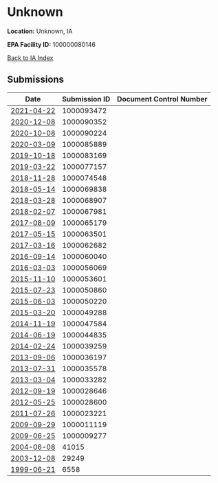 # Unknown

**Location:** Unknown, IA

**EPA Facility ID:** 100000080146

[Back to IA Index](../../index.md)

## Submissions

| Date | Submission ID | Document Control Number |
|------|--------------|-------------------------|
| [2021-04-22](submissions/1000093472.md) | 1000093472 |  |
| [2020-12-08](submissions/1000090352.md) | 1000090352 |  |
| [2020-10-08](submissions/1000090224.md) | 1000090224 |  |
| [2020-03-09](submissions/1000085889.md) | 1000085889 |  |
| [2019-10-18](submissions/1000083169.md) | 1000083169 |  |
| [2019-03-22](submissions/1000077157.md) | 1000077157 |  |
| [2018-11-28](submissions/1000074548.md) | 1000074548 |  |
| [2018-05-14](submissions/1000069838.md) | 1000069838 |  |
| [2018-03-28](submissions/1000068907.md) | 1000068907 |  |
| [2018-02-07](submissions/1000067981.md) | 1000067981 |  |
| [2017-08-09](submissions/1000065179.md) | 1000065179 |  |
| [2017-05-15](submissions/1000063501.md) | 1000063501 |  |
| [2017-03-16](submissions/1000062682.md) | 1000062682 |  |
| [2016-09-14](submissions/1000060040.md) | 1000060040 |  |
| [2016-03-03](submissions/1000056069.md) | 1000056069 |  |
| [2015-11-10](submissions/1000053601.md) | 1000053601 |  |
| [2015-07-23](submissions/1000050860.md) | 1000050860 |  |
| [2015-06-03](submissions/1000050220.md) | 1000050220 |  |
| [2015-03-20](submissions/1000049288.md) | 1000049288 |  |
| [2014-11-19](submissions/1000047584.md) | 1000047584 |  |
| [2014-06-19](submissions/1000044835.md) | 1000044835 |  |
| [2014-02-24](submissions/1000039259.md) | 1000039259 |  |
| [2013-09-06](submissions/1000036197.md) | 1000036197 |  |
| [2013-07-31](submissions/1000035578.md) | 1000035578 |  |
| [2013-03-04](submissions/1000033282.md) | 1000033282 |  |
| [2012-09-19](submissions/1000028646.md) | 1000028646 |  |
| [2012-05-25](submissions/1000028600.md) | 1000028600 |  |
| [2011-07-26](submissions/1000023221.md) | 1000023221 |  |
| [2009-09-29](submissions/1000011119.md) | 1000011119 |  |
| [2009-06-25](submissions/1000009277.md) | 1000009277 |  |
| [2004-06-08](submissions/41015.md) | 41015 |  |
| [2003-12-08](submissions/29249.md) | 29249 |  |
| [1999-06-21](submissions/6558.md) | 6558 |  |
